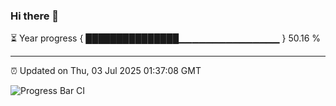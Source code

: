 ### Hi there 👋

⏳ Year progress { ███████████████▁▁▁▁▁▁▁▁▁▁▁▁▁▁▁ } 50.16 %

---

⏰ Updated on Thu, 03 Jul 2025 01:37:08 GMT

![Progress Bar CI](https://github.com/JuvenileQ/Progress-Bar-CI/workflows/main/badge.svg)
